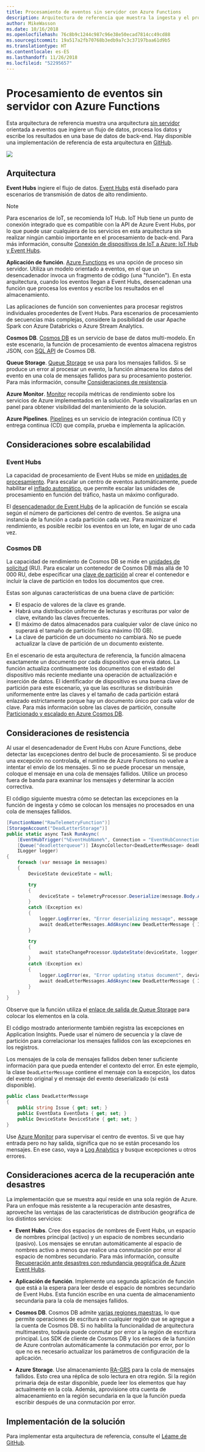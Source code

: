 ```yaml
---
title: Procesamiento de eventos sin servidor con Azure Functions
description: Arquitectura de referencia que muestra la ingesta y el procesamiento de eventos sin servidor
author: MikeWasson
ms.date: 10/16/2018
ms.openlocfilehash: 76c8b9c1244c987c96e38e50ecad7814cc49cd88
ms.sourcegitcommit: 19a517a2fb70768b3edb9a7c3c37197baa61d9b5
ms.translationtype: HT
ms.contentlocale: es-ES
ms.lasthandoff: 11/26/2018
ms.locfileid: "52295657"
---
```

# <a name="serverless-event-processing-using-azure-functions"></a>Procesamiento de eventos sin servidor con Azure Functions

Esta arquitectura de referencia muestra una arquitectura [sin servidor](https://azure.microsoft.com/solutions/serverless/) orientada a eventos que ingiere un flujo de datos, procesa los datos y escribe los resultados en una base de datos de back-end. Hay disponible una implementación de referencia de esta arquitectura en [GitHub][github].

![](./_images/serverless-event-processing.png)

## <a name="architecture"></a>Arquitectura

**Event Hubs** ingiere el flujo de datos. [Event Hubs][eh] está diseñado para escenarios de transmisión de datos de alto rendimiento.

> [!NOTE]
> Para escenarios de IoT, se recomienda IoT Hub. IoT Hub tiene un punto de conexión integrado que es compatible con la API de Azure Event Hubs, por lo que puede usar cualquiera de los servicios en esta arquitectura sin realizar ningún cambio importante en el procesamiento de back-end. Para más información, consulte [Conexión de dispositivos de IoT a Azure: IoT Hub y Event Hubs][iot].

**Aplicación de función**. [Azure Functions][functions] es una opción de proceso sin servidor. Utiliza un modelo orientado a eventos, en el que un desencadenador invoca un fragmento de código (una "función"). En esta arquitectura, cuando los eventos llegan a Event Hubs, desencadenan una función que procesa los eventos y escribe los resultados en el almacenamiento.

Las aplicaciones de función son convenientes para procesar registros individuales procedentes de Event Hubs. Para escenarios de procesamiento de secuencias más complejas, considere la posibilidad de usar Apache Spark con Azure Databricks o Azure Stream Analytics.

**Cosmos DB**. [Cosmos DB][cosmosdb] es un servicio de base de datos multi-modelo. En este escenario, la función de procesamiento de eventos almacena registros JSON, con [SQL API][cosmosdb-sql] de Cosmos DB.

**Queue Storage**. [Queue Storage][queue] se usa para los mensajes fallidos. Si se produce un error al procesar un evento, la función almacena los datos del evento en una cola de mensajes fallidos para su procesamiento posterior. Para más información, consulte [Consideraciones de resistencia](#resiliency-considerations).

**Azure Monitor**. [Monitor][monitor] recopila métricas de rendimiento sobre los servicios de Azure implementados en la solución. Puede visualizarlas en un panel para obtener visibilidad del mantenimiento de la solución.

**Azure Pipelines**. [Pipelines][pipelines] es un servicio de integración continua (CI) y entrega continua (CD) que compila, prueba e implementa la aplicación.

## <a name="scalability-considerations"></a>Consideraciones sobre escalabilidad

### <a name="event-hubs"></a>Event Hubs

La capacidad de procesamiento de Event Hubs se mide en [unidades de procesamiento][eh-throughput]. Para escalar un centro de eventos automáticamente, puede habilitar el [inflado automático][eh-autoscale], que permite escalar las unidades de procesamiento en función del tráfico, hasta un máximo configurado.

El [desencadenador de Event Hubs][eh-trigger] de la aplicación de función se escala según el número de particiones del centro de eventos. Se asigna una instancia de la función a cada partición cada vez. Para maximizar el rendimiento, es posible recibir los eventos en un lote, en lugar de uno cada vez.

### <a name="cosmos-db"></a>Cosmos DB

La capacidad de rendimiento de Cosmos DB se mide en [unidades de solicitud][ru] (RU). Para escalar un contenedor de Cosmos DB más allá de 10 000 RU, debe especificar una [clave de partición][partition-key] al crear el contenedor e incluir la clave de partición en todos los documentos que cree.

Estas son algunas características de una buena clave de partición:

- El espacio de valores de la clave es grande. 
- Habrá una distribución uniforme de lecturas y escrituras por valor de clave, evitando las claves frecuentes.
- El máximo de datos almacenados para cualquier valor de clave único no superará el tamaño de partición física máximo (10 GB). 
- La clave de partición de un documento no cambiará. No se puede actualizar la clave de partición de un documento existente. 

En el escenario de esta arquitectura de referencia, la función almacena exactamente un documento por cada dispositivo que envía datos. La función actualiza continuamente los documentos con el estado del dispositivo más reciente mediante una operación de actualización e inserción de datos. El identificador de dispositivo es una buena clave de partición para este escenario, ya que las escrituras se distribuirán uniformemente entre las claves y el tamaño de cada partición estará enlazado estrictamente porque hay un documento único por cada valor de clave. Para más información sobre las claves de partición, consulte [Particionado y escalado en Azure Cosmos DB][cosmosdb-scale].

## <a name="resiliency-considerations"></a>Consideraciones de resistencia

Al usar el desencadenador de Event Hubs con Azure Functions, debe detectar las excepciones dentro del bucle de procesamiento. Si se produce una excepción no controlada, el runtime de Azure Functions no vuelve a intentar el envío de los mensajes. Si no se puede procesar un mensaje, coloque el mensaje en una cola de mensajes fallidos. Utilice un proceso fuera de banda para examinar los mensajes y determinar la acción correctiva. 

El código siguiente muestra cómo se detectan las excepciones en la función de ingesta y cómo se colocan los mensajes no procesados en una cola de mensajes fallidos.

```csharp
[FunctionName("RawTelemetryFunction")]
[StorageAccount("DeadLetterStorage")]
public static async Task RunAsync(
    [EventHubTrigger("%EventHubName%", Connection = "EventHubConnection", ConsumerGroup ="%EventHubConsumerGroup%")]EventData[] messages,
    [Queue("deadletterqueue")] IAsyncCollector<DeadLetterMessage> deadLetterMessages,
    ILogger logger)
{
    foreach (var message in messages)
    {
        DeviceState deviceState = null;

        try
        {
            deviceState = telemetryProcessor.Deserialize(message.Body.Array, logger);
        }
        catch (Exception ex)
        {
            logger.LogError(ex, "Error deserializing message", message.SystemProperties.PartitionKey, message.SystemProperties.SequenceNumber);
            await deadLetterMessages.AddAsync(new DeadLetterMessage { Issue = ex.Message, EventData = message });
        }

        try
        {
            await stateChangeProcessor.UpdateState(deviceState, logger);
        }
        catch (Exception ex)
        {
            logger.LogError(ex, "Error updating status document", deviceState);
            await deadLetterMessages.AddAsync(new DeadLetterMessage { Issue = ex.Message, EventData = message, DeviceState = deviceState });
        }
    }
}
```

Observe que la función utiliza el [enlace de salida de Queue Storage][queue-binding] para colocar los elementos en la cola.

El código mostrado anteriormente también registra las excepciones en Application Insights. Puede usar el número de secuencia y la clave de partición para correlacionar los mensajes fallidos con las excepciones en los registros. 

Los mensajes de la cola de mensajes fallidos deben tener suficiente información para que pueda entender el contexto del error. En este ejemplo, la clase `DeadLetterMessage` contiene el mensaje con la excepción, los datos del evento original y el mensaje del evento deserializado (si está disponible). 

```csharp
public class DeadLetterMessage
{
    public string Issue { get; set; }
    public EventData EventData { get; set; }
    public DeviceState DeviceState { get; set; }
}
```

Use [Azure Monitor][monitor] para supervisar el centro de eventos. Si ve que hay entrada pero no hay salida, significa que no se están procesando los mensajes. En ese caso, vaya a [Log Analytics][log-analytics] y busque excepciones u otros errores.

## <a name="disaster-recovery-considerations"></a>Consideraciones acerca de la recuperación ante desastres

La implementación que se muestra aquí reside en una sola región de Azure. Para un enfoque más resistente a la recuperación ante desastres, aproveche las ventajas de las características de distribución geográfica de los distintos servicios:

- **Event Hubs**. Cree dos espacios de nombres de Event Hubs, un espacio de nombres principal (activo) y un espacio de nombres secundario (pasivo). Los mensajes se enrutan automáticamente al espacio de nombres activo a menos que realice una conmutación por error al espacio de nombres secundario. Para más información, consulte [Recuperación ante desastres con redundancia geográfica de Azure Event Hubs][eh-dr].

- **Aplicación de función**. Implemente una segunda aplicación de función que está a la espera para leer desde el espacio de nombres secundario de Event Hubs. Esta función escribe en una cuenta de almacenamiento secundaria para la cola de mensajes fallidos.

- **Cosmos DB**. Cosmos DB admite [varias regiones maestras][cosmosdb-geo], lo que permite operaciones de escritura en cualquier región que se agregue a la cuenta de Cosmos DB. Si no habilita la funcionalidad de arquitectura multimaestro, todavía puede conmutar por error a la región de escritura principal. Los SDK de cliente de Cosmos DB y los enlaces de la función de Azure controlan automáticamente la conmutación por error, por lo que no es necesario actualizar los parámetros de configuración de la aplicación.

- **Azure Storage**. Use almacenamiento [RA-GRS][ra-grs] para la cola de mensajes fallidos. Esto crea una réplica de solo lectura en otra región. Si la región primaria deja de estar disponible, puede leer los elementos que hay actualmente en la cola. Además, aprovisione otra cuenta de almacenamiento en la región secundaria en la que la función pueda escribir después de una conmutación por error.

## <a name="deploy-the-solution"></a>Implementación de la solución

Para implementar esta arquitectura de referencia, consulte el [Léame de GitHub][readme]. 

<!-- links -->

[cosmosdb]: /azure/cosmos-db/introduction
[cosmosdb-geo]: /azure/cosmos-db/distribute-data-globally
[cosmosdb-scale]: /azure/cosmos-db/partition-data
[cosmosdb-sql]: /azure/cosmos-db/sql-api-introduction
[eh]: /azure/event-hubs/
[eh-autoscale]: /azure/event-hubs/event-hubs-auto-inflate
[eh-dr]: /azure/event-hubs/event-hubs-geo-dr
[eh-throughput]: /azure/event-hubs/event-hubs-features#throughput-units
[eh-trigger]: /azure/azure-functions/functions-bindings-event-hubs
[functions]: /azure/azure-functions/functions-overview
[iot]: /azure/iot-hub/iot-hub-compare-event-hubs
[log-analytics]: /azure/log-analytics/log-analytics-queries
[monitor]: /azure/azure-monitor/overview
[partition-key]: /azure/cosmos-db/partition-data
[pipelines]: /azure/devops/pipelines/index
[queue]: /azure/storage/queues/storage-queues-introduction
[queue-binding]: /azure/azure-functions/functions-bindings-storage-queue#output
[ra-grs]: /azure/storage/common/storage-redundancy-grs
[ru]: /azure/cosmos-db/request-units

[github]: https://github.com/mspnp/serverless-reference-implementation
[readme]: https://github.com/mspnp/serverless-reference-implementation/blob/master/README.md
